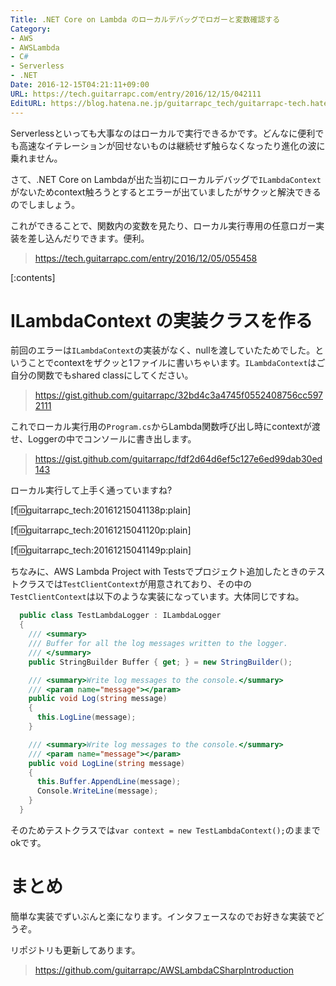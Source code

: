 ```yaml
---
Title: .NET Core on Lambda のローカルデバッグでロガーと変数確認する
Category:
- AWS
- AWSLambda
- C#
- Serverless
- .NET
Date: 2016-12-15T04:21:11+09:00
URL: https://tech.guitarrapc.com/entry/2016/12/15/042111
EditURL: https://blog.hatena.ne.jp/guitarrapc_tech/guitarrapc-tech.hatenablog.com/atom/entry/10328749687199066612
---
```


Serverlessといっても大事なのはローカルで実行できるかです。どんなに便利でも高速なイテレーションが回せないものは継続せず触らなくなったり進化の波に乗れません。

さて、.NET Core on Lambdaが出た当初にローカルデバッグで`ILambdaContext`がないためcontext触ろうとするとエラーが出ていましたがサクッと解決できるのでしましょう。

これができることで、関数内の変数を見たり、ローカル実行専用の任意ロガー実装を差し込んだりできます。便利。

> https://tech.guitarrapc.com/entry/2016/12/05/055458


[:contents]

# ILambdaContext の実装クラスを作る

前回のエラーは`ILambdaContext`の実装がなく、nullを渡していたためでした。ということでcontextをザクッと1ファイルに書いちゃいます。`ILambdaContext`はご自分の関数でもshared classにしてください。

> https://gist.github.com/guitarrapc/32bd4c3a4745f0552408756cc5972111

これでローカル実行用の`Program.cs`からLambda関数呼び出し時にcontextが渡せ、Loggerの中でコンソールに書き出します。

> https://gist.github.com/guitarrapc/fdf2d64d6ef5c127e6ed99dab30ed143

ローカル実行して上手く通っていますね?

[f:id:guitarrapc_tech:20161215041138p:plain]

[f:id:guitarrapc_tech:20161215041120p:plain]

[f:id:guitarrapc_tech:20161215041149p:plain]

ちなみに、AWS Lambda Project with Testsでプロジェクト追加したときのテストクラスでは`TestClientContext`が用意されており、その中の`TestClientContext`は以下のような実装になっています。大体同じですね。

```cs
  public class TestLambdaLogger : ILambdaLogger
  {
    /// <summary>
    /// Buffer for all the log messages written to the logger.
    /// </summary>
    public StringBuilder Buffer { get; } = new StringBuilder();

    /// <summary>Write log messages to the console.</summary>
    /// <param name="message"></param>
    public void Log(string message)
    {
      this.LogLine(message);
    }

    /// <summary>Write log messages to the console.</summary>
    /// <param name="message"></param>
    public void LogLine(string message)
    {
      this.Buffer.AppendLine(message);
      Console.WriteLine(message);
    }
  }
```

そのためテストクラスでは`var context = new TestLambdaContext();`のままでokです。

# まとめ

簡単な実装でずいぶんと楽になります。インタフェースなのでお好きな実装でどうぞ。

リポジトリも更新してあります。

> https://github.com/guitarrapc/AWSLambdaCSharpIntroduction
